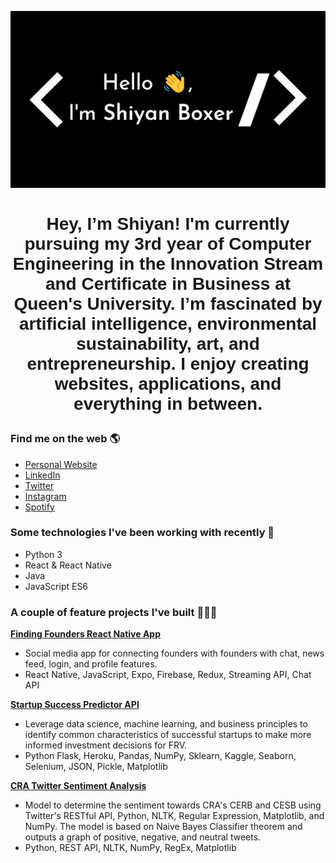 ![Shiyan Boxer](https://github.com/shiyanboxer/shiyanboxer/blob/master/heading.jpg)

<h1 style="text-align:center;font-family: 'Josefin Sans', sans-serif;">
  Hey, I’m Shiyan! I'm currently pursuing my 3rd year of Computer Engineering in the Innovation Stream and Certificate in Business at Queen's University. I’m fascinated by artificial intelligence, environmental sustainability, art, and entrepreneurship. I enjoy creating websites, applications, and everything in between. <p/>
</h1>

### Find me on the web 🌎
- [Personal Website](https://shiyanboxer.netlify.app/)
- [LinkedIn](https://www.linkedin.com/in/shiyanboxer/)
- [Twitter](https://twitter.com/shiyan_boxer)
- [Instagram](https://www.instagram.com/shiyan.boxer/)
- [Spotify](https://open.spotify.com/user/shiyanboxer?si=sO5Ie0B5T4qNGMyngonkEg)


### Some technologies I've been working with recently 🤖
- Python 3
- React & React Native
- Java
- JavaScript ES6

### A couple of feature projects I've built 👩🏻‍💻
**[Finding Founders React Native App](https://github.com/shiyanboxer/Finding-Founders-React-Native-Social-Media-App)**
- Social media app for connecting founders with founders with chat, news feed, login, and profile features.
- React Native, JavaScript, Expo, Firebase, Redux, Streaming API, Chat API

**[Startup Success Predictor API](https://github.com/shiyanboxer/Startup-Success-Predictor-API)**
- Leverage data science, machine learning, and business principles to identify common characteristics of successful startups to make more informed investment decisions for FRV.
- Python Flask, Heroku, Pandas, NumPy, Sklearn, Kaggle, Seaborn, Selenium, JSON, Pickle, Matplotlib

**[CRA Twitter Sentiment Analysis](https://github.com/shiyanboxer/CRA-Twitter-Sentiment-Analysis)**
- Model to determine the sentiment towards CRA's CERB and CESB using Twitter's RESTful API, Python, NLTK, Regular Expression, Matplotlib, and NumPy. The model is based on Naive Bayes Classifier theorem and outputs a graph of positive, negative, and neutral tweets.
- Python, REST API, NLTK, NumPy, RegEx, Matplotlib
